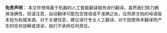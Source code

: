 

**免责声明**：
本文件使用基于机器的人工智能翻译服务进行翻译。虽然我们努力确保准确性，但请注意，自动翻译可能包含错误或不准确之处。应将原文档的母语版本视为权威来源。对于关键信息，建议进行专业人工翻译。对于因使用本翻译而产生的任何误解或误读，我们不承担任何责任。